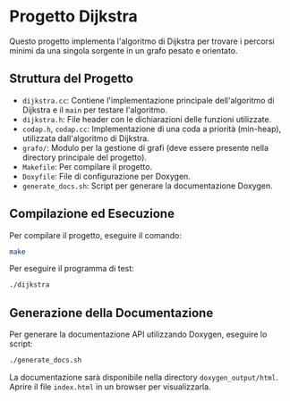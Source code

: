 # Progetto Dijkstra

Questo progetto implementa l'algoritmo di Dijkstra per trovare i percorsi minimi da una singola sorgente in un grafo pesato e orientato.

## Struttura del Progetto

- `dijkstra.cc`: Contiene l'implementazione principale dell'algoritmo di Dijkstra e il `main` per testare l'algoritmo.
- `dijkstra.h`: File header con le dichiarazioni delle funzioni utilizzate.
- `codap.h`, `codap.cc`: Implementazione di una coda a priorità (min-heap), utilizzata dall'algoritmo di Dijkstra.
- `grafo/`: Modulo per la gestione di grafi (deve essere presente nella directory principale del progetto).
- `Makefile`: Per compilare il progetto.
- `Doxyfile`: File di configurazione per Doxygen.
- `generate_docs.sh`: Script per generare la documentazione Doxygen.

## Compilazione ed Esecuzione

Per compilare il progetto, eseguire il comando:

```bash
make
```

Per eseguire il programma di test:

```bash
./dijkstra
```

## Generazione della Documentazione

Per generare la documentazione API utilizzando Doxygen, eseguire lo script:

```bash
./generate_docs.sh
```

La documentazione sarà disponibile nella directory `doxygen_output/html`. Aprire il file `index.html` in un browser per visualizzarla.
